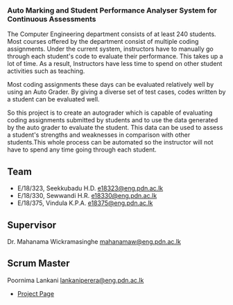 ### Auto Marking and Student Performance Analyser System for Continuous Assessments

The Computer Engineering department consists of at least 240 students. Most courses offered by the department consist of multiple coding assignments. Under the current system, instructors have to manually go through each student's code to evaluate their performance. This takes up a lot of time. As a result, Instructors have less time to spend on other student activities such as teaching.

Most coding assignments these days can be evaluated relatively well by using an Auto Grader. By giving a diverse set of test cases, codes written by a student can be evaluated well. 

So this project is to create an autograder which is capable of evaluating coding assignments submitted by students and to use the data generated by the auto grader to evaluate the student. This data can be used to assess a student's strengths and weaknesses in comparison with other students.This whole process can be automated so the instructor will not have to spend any time going through each student.


## Team
-  E/18/323, Seekkubadu H.D. [e18323@eng.pdn.ac.lk](mailto:e18323@eng.pdn.ac.lk)
-  E/18/330, Sewwandi H.R. [e18330@eng.pdn.ac.lk](mailto:e18330@eng.pdn.ac.lk)
-  E/18/375, Vindula K.P.A. [e18375@eng.pdn.ac.lk](mailto:e18375@eng.pdn.ac.lk)

## Supervisor

Dr. Mahanama Wickramasinghe [mahanamaw@eng.pdn.ac.lk](mailto:mahanamaw@eng.pdn.ac.lk)

## Scrum Master

Poornima Lankani [lankaniperera@eng.pdn.ac.lk](mailto:lankaniperera@eng.pdn.ac.lk)


- [Project Page](https://cepdnaclk.github.io/e18-co227-Auto-Marking-and-Student-Performance-Analyser-System-for-Continuous-Assessments-Group-B/)
